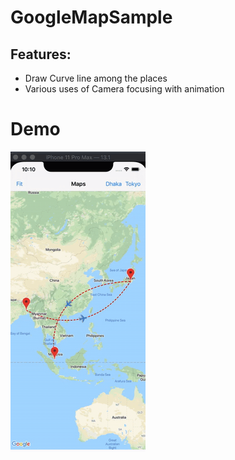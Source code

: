 # GoogleMapSample
## Features:
- Draw Curve line among the places
- Various uses of Camera focusing with animation

# Demo
![](Demo/Demo.gif)
